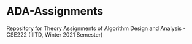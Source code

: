 # ADA-Assignments
Repository for Theory Assignments of Algorithm Design and Analysis - CSE222 (IIITD, Winter 2021 Semester)
